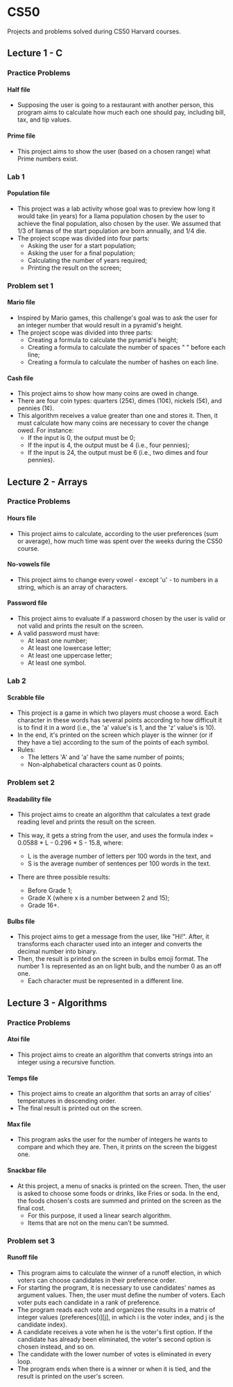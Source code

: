 # CS50
Projects and problems solved during CS50 Harvard courses.

## Lecture 1 - C

### Practice Problems

#### Half file
- Supposing the user is going to a restaurant with another person, this program aims to calculate how much each one should pay, including bill, tax, and tip values.

#### Prime file
- This project aims to show the user (based on a chosen range) what Prime numbers exist.

### Lab 1

#### Population file
- This project was a lab activity whose goal was to preview how long it would take (in years) for a llama population chosen by the user to achieve the final population, also chosen by the user. We assumed that 1/3 of llamas of the start population are born annually, and 1/4 die.
- The project scope was divided into four parts:
  * Asking the user for a start population;
  * Asking the user for a final population;
  * Calculating the number of years required;
  * Printing the result on the screen;

### Problem set 1

#### Mario file
- Inspired by Mario games, this challenge's goal was to ask the user for an integer number that would result in a pyramid's height. 
- The project scope was divided into three parts:
  * Creating a formula to calculate the pyramid's height;
  * Creating a formula to calculate the number of spaces " " before each line;
  * Creating a formula to calculate the number of hashes on each line.
 
 #### Cash file
- This project aims to show how many coins are owed in change. 
- There are four coin types: quarters (25¢), dimes (10¢), nickels (5¢), and pennies (1¢). 
- This algorithm receives a value greater than one and stores it. Then, it must calculate how many coins are necessary to cover the change owed. For instance:
  * If the input is 0, the output must be 0;
  * If the input is 4, the output must be 4 (i.e., four pennies);
  * If the input is 24, the output must be 6 (i.e., two dimes and four pennies).

## Lecture 2 - Arrays

### Practice Problems

#### Hours file
- This project aims to calculate, according to the user preferences (sum or average), how much time was spent over the weeks during the CS50 course.

#### No-vowels file
- This project aims to change every vowel - except 'u' - to numbers in a string, which is an array of characters.

#### Password file
- This project aims to evaluate if a password chosen by the user is valid or not valid and prints the result on the screen.
- A valid password must have:
  * At least one number;
  * At least one lowercase letter;
  * At least one uppercase letter;
  * At least one symbol.

### Lab 2

#### Scrabble file
 - This project is a game in which two players must choose a word. Each character in these words has several points according to how difficult it is to find it in a word (i.e., the 'a' value's is 1, and the 'z' value's is 10). 
- In the end, it's printed on the screen which player is the winner (or if they have a tie) according to the sum of the points of each symbol.
- Rules:
  * The letters 'A' and 'a' have the same number of points;
  * Non-alphabetical characters count as 0 points.

### Problem set 2

#### Readability file
- This project aims to create an algorithm that calculates a text grade reading level and prints the result on the screen.
- This way, it gets a string from the user, and uses the formula index = 0.0588 * L - 0.296 * S - 15.8, where:
  * L is the average number of letters per 100 words in the text, and
  * S is the average number of sentences per 100 words in the text.

- There are three possible results:
  * Before Grade 1;
  * Grade X (where x is a number between 2 and 15);
  * Grade 16+.
 
#### Bulbs file
- This project aims to get a message from the user, like "Hi!". After, it transforms each character used into an integer and converts the decimal number into binary.
- Then, the result is printed on the screen in bulbs emoji format. The number 1 is represented as an on light bulb, and the number 0 as an off one.
  * Each character must be represented in a different line.
 
## Lecture 3 - Algorithms

### Practice Problems

#### Atoi file
 - This project aims to create an algorithm that converts strings into an integer using a recursive function.

#### Temps file
- This project aims to create an algorithm that sorts an array of cities' temperatures in descending order.
- The final result is printed out on the screen.

#### Max file
- This program asks the user for the number of integers he wants to compare and which they are. Then, it prints on the screen the biggest one.

#### Snackbar file
- At this project, a menu of snacks is printed on the screen. Then, the user is asked to choose some foods or drinks, like Fries or soda. In the end, the foods chosen's costs are summed and printed on the screen as the final cost.
  * For this purpose, it used a linear search algorithm.
  * Items that are not on the menu can't be summed.

### Problem set 3

#### Runoff file
- This program aims to calculate the winner of a runoff election, in which voters can choose candidates in their preference order.
- For starting the program, it is necessary to use candidates' names as argument values. Then, the user must define the number of voters. Each voter puts each candidate in a rank of preference.
- The program reads each vote and organizes the results in a matrix of integer values (preferences[i][j], in which i is the voter index, and j is the candidate index).
- A candidate receives a vote when he is the voter's first option. If the candidate has already been eliminated, the voter's second option is chosen instead, and so on.
- The candidate with the lower number of votes is eliminated in every loop.
- The program ends when there is a winner or when it is tied, and the result is printed on the user's screen.
